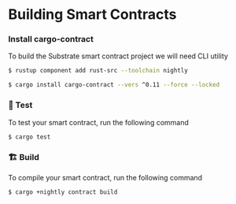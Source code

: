 # Building Smart Contracts

### Install cargo-contract

To build the Substrate smart contract project we will need CLI utility

```bash
$ rustup component add rust-src --toolchain nightly
```

```bash
$ cargo install cargo-contract --vers ^0.11 --force --locked
```

### 🧪 Test

To test your smart contract, run the following command

```bash
$ cargo test
```

### 🏗️ Build

To compile your smart contract, run the following command

```bash
$ cargo +nightly contract build
```

### 

